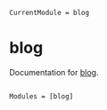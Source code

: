 ```@meta
CurrentModule = blog
```

# blog

Documentation for [blog](https://github.com/natgeo-wong/blog.jl).

```@index
```

```@autodocs
Modules = [blog]
```
